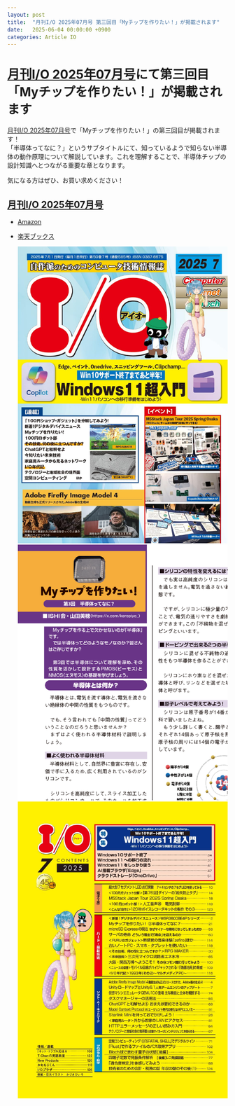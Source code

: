 ```yaml
---
layout: post
title:  "月刊I/O 2025年07月号 第三回目「Myチップを作りたい！」が掲載されます"
date:   2025-06-04 00:00:00 +0900
categories: Article IO
---
```


# [月刊I/O 2025年07月号](https://www.amazon.co.jp/dp/B0FB57YV42/)にて第三回目「Myチップを作りたい！」が掲載されます
[月刊I/O 2025年07月号](https://www.amazon.co.jp/dp/B0FB57YV42/)で「Myチップを作りたい！」の第三回目が掲載されます！  
「半導体ってなに？」というサブタイトルにて、知っているようで知らない半導体の動作原理について解説しています。これを理解することで、半導体チップの設計知識へとつながる重要な章となります。  
  
気になる方はぜひ、お買い求めください！  

## [月刊I/O 2025年07月号](https://www.amazon.co.jp/dp/B0FB57YV42/)
* [Amazon](https://www.amazon.co.jp/dp/B0FB57YV42/)
* [楽天ブックス](https://books.rakuten.co.jp/rb/18253864/)

  ![表紙(Comming Soon)](/assets/images/article/IO/IO_202507_TOP.jpg)  
  ![サンプルページ](/assets/images/article/IO/IO_202507_1stP.png)  
  ![もくじ(Comming Soon)](/assets/images/article/IO/IO_202507_agenda.png)  


